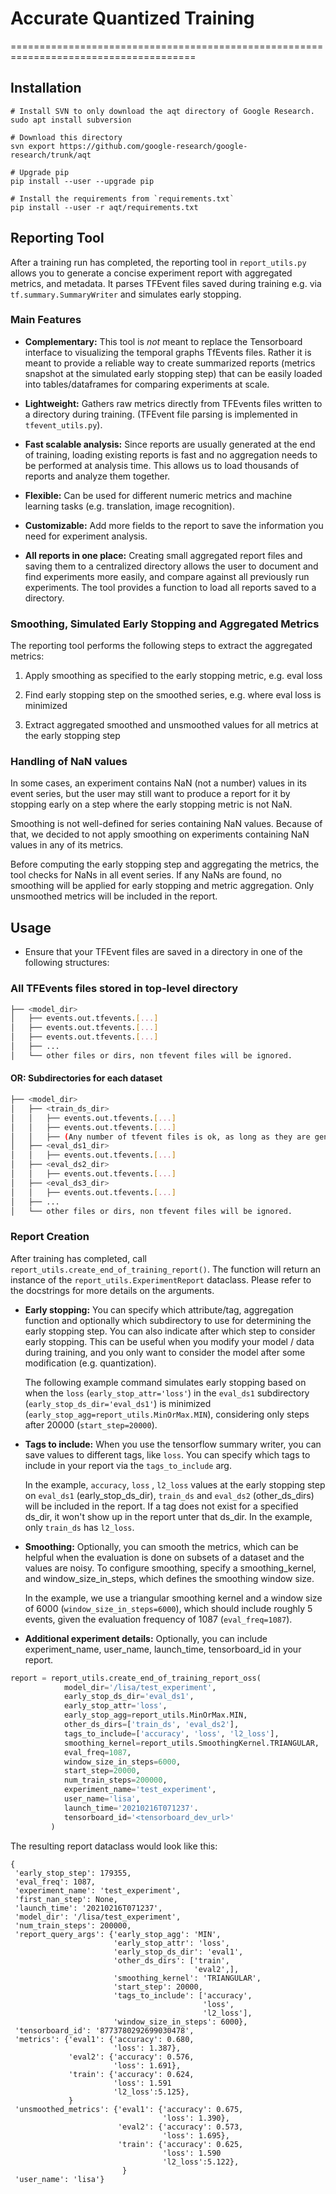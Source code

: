 # Accurate Quantized Training
======================================================================================

## Installation
```
# Install SVN to only download the aqt directory of Google Research.
sudo apt install subversion

# Download this directory
svn export https://github.com/google-research/google-research/trunk/aqt

# Upgrade pip
pip install --user --upgrade pip

# Install the requirements from `requirements.txt`
pip install --user -r aqt/requirements.txt
```

## Reporting Tool

After a training run has completed, the reporting tool in
`report_utils.py` allows you to generate a concise experiment report with aggregated metrics,
and metadata. It parses TFEvent files saved during training e.g. via `tf.summary.SummaryWriter` and simulates early stopping.

### Main Features

- **Complementary:** This tool is *not* meant to replace the Tensorboard
  interface to visualizing the temporal graphs TfEvents files. Rather it is
  meant to provide a reliable way to create summarized reports (metrics
  snapshot at the simulated early stopping step) that can be easily loaded into
  tables/dataframes for comparing experiments at scale.

-   **Lightweight:** Gathers raw metrics directly from TFEvents files written to
    a directory during training. (TFEvent file parsing is implemented in `tfevent_utils.py`).

-   **Fast scalable analysis:** Since reports are usually generated at the end
    of training, loading existing reports is fast and no aggregation needs to be
    performed at analysis time. This allows us to load thousands of reports and
    analyze them together.

-   **Flexible:** Can be used for different numeric metrics and machine learning
    tasks (e.g. translation, image recognition).

-   **Customizable:** Add more fields to the report to save the
    information you need for experiment analysis.

-   **All reports in one place:** Creating small aggregated report files and
    saving them to a centralized directory allows the user to document and find
    experiments more easily, and compare against all previously run experiments.
    The tool provides a function to load all reports saved to a directory.

### Smoothing, Simulated Early Stopping and Aggregated Metrics

The reporting tool performs the following steps to extract the aggregated
metrics:

1.  Apply smoothing as specified to the early stopping metric, e.g. eval loss

2.  Find early stopping step on the smoothed series, e.g. where eval loss is
    minimized

3.  Extract aggregated smoothed and unsmoothed values for all metrics at the
    early stopping step

### Handling of NaN values

In some cases, an experiment contains NaN (not a number) values in its event
series, but the user may still want to produce a report for it by stopping early
on a step where the early stopping metric is not NaN.

Smoothing is not well-defined for series containing NaN values. Because of that,
we decided to not apply smoothing on experiments containing NaN values in any of
its metrics.

Before computing the early stopping step and aggregating the metrics, the tool
checks for NaNs in all event series. If any NaNs are found, no smoothing will be
applied for early stopping and metric aggregation. Only unsmoothed metrics will
be included in the report.

## Usage
-  Ensure that your TFEvent files are saved in a directory in one of the following structures:

### All TFEvents files stored in top-level directory
```bash
├── <model_dir>
│   ├── events.out.tfevents.[...]
│   ├── events.out.tfevents.[...]
│   ├── events.out.tfevents.[...]
│   ├── ...
│   └── other files or dirs, non tfevent files will be ignored.

```

#### OR: Subdirectories for each dataset
```bash
├── <model_dir>
│   ├── <train_ds_dir>
│   │   ├── events.out.tfevents.[...]
│   │   ├── events.out.tfevents.[...]
│   │   ├── (Any number of tfevent files is ok, as long as they are generated by a single run)
│   ├── <eval_ds1_dir>
│   │   ├── events.out.tfevents.[...]
│   ├── <eval_ds2_dir>
│   │   ├── events.out.tfevents.[...]
│   ├── <eval_ds3_dir>
│   │   ├── events.out.tfevents.[...]
│   ├── ...
│   └── other files or dirs, non tfevent files will be ignored.

```

### Report Creation

After training has completed, call `report_utils.create_end_of_training_report()`.
The function will return an instance of the `report_utils.ExperimentReport` dataclass.
Please refer to the docstrings for more details on the arguments.

-   **Early stopping:** You can specify which attribute/tag, aggregation function
    and optionally which subdirectory to use for determining the early stopping step. You can also
    indicate after which step to consider early stopping.
    This can be useful when you modify your model / data during training, and you only
    want to consider the model after some modification (e.g. quantization).

    The following example command simulates early stopping based on when the `loss`
    (`early_stop_attr='loss'`) in the `eval_ds1` subdirectory (`early_stop_ds_dir='eval_ds1'`) is minimized (`early_stop_agg=report_utils.MinOrMax.MIN`), considering only steps after 20000 (`start_step=20000`).

-   **Tags to include:** When you use the tensorflow summary writer, you can save values
    to different tags, like `loss`. You can specify which tags to include in your report
    via the `tags_to_include` arg.

    In the example, `accuracy`, `loss` , `l2_loss` values at the early stopping step on `eval_ds1` (early_stop_ds_dir), `train_ds` and `eval_ds2` (other_ds_dirs) will be included in the report. If a tag does not exist for a specified ds_dir, it won't show up in the report unter that ds_dir. In the example, only `train_ds` has `l2_loss`.

-   **Smoothing:** Optionally, you can smooth the metrics, which can be helpful when the evaluation is done on subsets of a dataset and the values are noisy. To configure smoothing,
    specify a smoothing_kernel, and window_size_in_steps, which defines the
    smoothing window size.

    In the example, we use a triangular smoothing kernel
    and a window size of 6000 (`window_size_in_steps=6000`), which should include roughly 5 events, given the evaluation frequency of 1087 (`eval_freq=1087`).

-   **Additional experiment details:** Optionally, you can include experiment_name,
    user_name, launch_time, tensorboard_id in your report.


```python
report = report_utils.create_end_of_training_report_oss(
            model_dir='/lisa/test_experiment',
            early_stop_ds_dir='eval_ds1',
            early_stop_attr='loss',
            early_stop_agg=report_utils.MinOrMax.MIN,
            other_ds_dirs=['train_ds', 'eval_ds2'],
            tags_to_include=['accuracy', 'loss', 'l2_loss'],
            smoothing_kernel=report_utils.SmoothingKernel.TRIANGULAR,
            eval_freq=1087,
            window_size_in_steps=6000,
            start_step=20000,
            num_train_steps=200000,
            experiment_name='test_experiment',
            user_name='lisa',
            launch_time='20210216T071237'.
            tensorboard_id='<tensorboard_dev_url>'
         )
```

The resulting report dataclass would look like this:

```
{
 'early_stop_step': 179355,
 'eval_freq': 1087,
 'experiment_name': 'test_experiment',
 'first_nan_step': None,
 'launch_time': '20210216T071237',
 'model_dir': '/lisa/test_experiment',
 'num_train_steps': 200000,
 'report_query_args': {'early_stop_agg': 'MIN',
                       'early_stop_attr': 'loss',
                       'early_stop_ds_dir': 'eval1',
                       'other_ds_dirs': ['train',
                                         'eval2',],
                       'smoothing_kernel': 'TRIANGULAR',
                       'start_step': 20000,
                       'tags_to_include': ['accuracy',
                                           'loss',
                                           'l2_loss'],
                       'window_size_in_steps': 6000},
 'tensorboard_id': '8773780292699030478',
 'metrics': {'eval1': {'accuracy': 0.680,
                       'loss': 1.387},
             'eval2': {'accuracy': 0.576,
                       'loss': 1.691},
             'train': {'accuracy': 0.624,
                       'loss': 1.591
                       'l2_loss':5.125},
             }
 'unsmoothed_metrics': {'eval1': {'accuracy': 0.675,
                                  'loss': 1.390},
                        'eval2': {'accuracy': 0.573,
                                  'loss': 1.695},
                        'train': {'accuracy': 0.625,
                                  'loss': 1.590
                                  'l2_loss':5.122},
                         }
 'user_name': 'lisa'}

```

